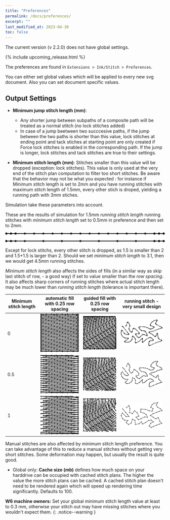 ```yaml
---
title: "Preferences"
permalink: /docs/preferences/
excerpt: ""
last_modified_at: 2023-04-30
toc: false
---
```

The current version (v 2.2.0) does not have global settings.

{% include upcoming_release.html %}

The preferences are found in `Extensions > Ink/Stitch > Preferences`.

You can either set global values which will be applied to every new svg document. Also you can set document specific values.

## Output Settings


* **Minimum jump stitch length (mm)**: 
  *  Any shorter jump between subpaths of a composite path will be treated as a normal stitch (no lock stitches added)
  *  In case of a jump beetween two succcesive paths, if the jump between the two paths is shorter than this value, lock stitches at ending point and tack stiches at starting point are only created if Force lock stitches is enabled in the corresponding path.  If the jump is longer, lock stitches and tack stitches are true to their settings.
  
* **Minimum stitch length (mm)**: Stitches smaller than this value will be dropped (exception: lock stitches). This value is only used at the very end of the stitch plan computation to filter too short stitches. Be aware that the behavior may not be what you expected : for instance if Minimum stitch length is set to 2mm and you have running stitches with maximum stitch length of 1.5mm, every other stich is droped, yielding a running path  with 3mm stiches.

Simulation take these parameters into account.

These are  the results of simulation for 1.5mm *running stitch length* running stitches with  *minimum stitch length* set to 0.5mm  in preference and then set to 2mm.

![simulation](/assets/images/docs/preference_msl_paths.png)

Except for lock stitchs, every other stitch  is dropped,  as  1.5 is smaller than 2 and 1.5+1.5 is larger than 2. Should we set *minimum stitch length* to 3.1, then we would get  4.5mm running stitches.

*Minimum stitch length*  also affects the sides of fills (in a similar way as skip last stitch of row, - a good way) if set to value smaller than the *row spacing*. It also affects sharp corners of running stitches where actual stitch length may be much lower than *running  stitch  length* (tolerance is important there).

Minimum stitch length |  automatic fill with 0.25 row spacing| guided fill with 0.25 row spacing|running stitch -  very small design
---|---|---|---
0|![square 0](/assets/images/docs/preference_fill_0.png)|![square 0](/assets/images/docs/preference_guided_0.png)|![running_0](/assets/images/docs/preference_running_stitch_0.png)
0.5|![square 0.5](/assets/images/docs/preference_fill_half.png)|![square 0.5](/assets/images/docs/preference_guided_half.png)|![running_0](/assets/images/docs/preference_running_stitch_half.png)
1|![square 1](/assets/images/docs/preference_fill_1.png)|![square 1](/assets/images/docs/preference_guided_1.png)|![running_0](/assets/images/docs/preference_running_stitch_1.png)


Manual stitches are also affected by minimum stitch length preference. You can take advantage of this to reduce a manual  stitches without getting very short stitches. Some deformation may happen, but usually the result is quite good.

* Global only: **Cache size (mb)** defines how much space on your harddrive can be occupied with cached stitch plans. The higher the value the more stitch plans can be cached. A cached stitch plan doesn't need to be rendered again which will speed up rendering time significantly. Defaults to 100.

**W6 machine owners:** Set your global minimum stitch length value at least to 0.3 mm, otherwise your stitch out may have missing stitches where you wouldn't expect them.
{: .notice--warning }

